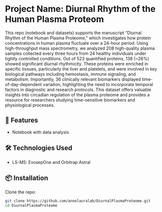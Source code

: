 # Project Name: Diurnal Rhythm of the Human Plasma Proteom

This repo (notebook and datasets) supports the manuscript “Diurnal Rhythm of the Human Plasma Proteome,” which investigates how protein concentrations in human plasma fluctuate over a 24-hour period. Using high-throughput mass spectrometry, we analyzed 208 high-quality plasma samples collected every three hours from 24 healthy individuals under tightly controlled conditions. Out of 523 quantified proteins, 138 (~26%) showed significant diurnal rhythmicity. These proteins were enriched in specific tissues, particularly the liver and platelets, and were involved in key biological pathways including hemostasis, immune signaling, and metabolism. Importantly, 36 clinically relevant biomarkers displayed time-of-day-dependent variation, highlighting the need to incorporate temporal factors in diagnostic and research protocols. This dataset offers valuable insights into circadian regulation of the plasma proteome and provides a resource for researchers studying time-sensitive biomarkers and physiological processes.

## 🚀 Features

- Notebook with data analysis

## 🛠️ Technologies Used

- LS-MS: EvosepOne and Orbitrap Astral

## 📦 Installation

Clone the repo:

```bash
git clone https://github.com/annelauralab/DiurnalPlasmaProteome.git
cd DiurnalPlasmaProteome
